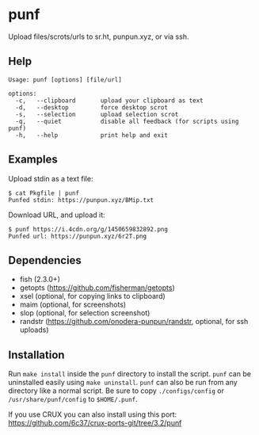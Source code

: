 punf
====

Upload files/scrots/urls to sr.ht, punpun.xyz, or via ssh.


Help
----

```
Usage: punf [options] [file/url]

options:
  -c,   --clipboard       upload your clipboard as text
  -d,   --desktop         force desktop scrot
  -s,   --selection       upload selection scrot
  -q,   --quiet           disable all feedback (for scripts using punf)
  -h,   --help            print help and exit
```


Examples
--------

Upload stdin as a text file:
```
$ cat Pkgfile | punf
Punfed stdin: https://punpun.xyz/BMip.txt
```

Download URL, and upload it:
```
$ punf https://i.4cdn.org/g/1450659832892.png
Punfed url: https://punpun.xyz/6r2T.png
```


Dependencies
------------

* fish (2.3.0+)
* getopts (https://github.com/fisherman/getopts)
* xsel (optional, for copying links to clipboard)
* maim (optional, for screenshots)
* slop (optional, for selection screenshot)
* randstr (https://github.com/onodera-punpun/randstr, optional, for ssh uploads)


Installation
------------

Run `make install` inside the `punf` directory to install the script.
`punf` can be uninstalled easily using `make uninstall`.
`punf` can also be run from any directory like a normal script.
Be sure to copy `./configs/config` or `/usr/share/punf/config` to `$HOME/.punf`.

If you use CRUX you can also install using this port: https://github.com/6c37/crux-ports-git/tree/3.2/punf

